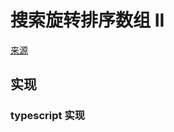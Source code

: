 # 搜索旋转排序数组 II
[来源](https://leetcode.cn/problems/search-in-rotated-sorted-array-ii/)

## 实现

### typescript 实现
```typescript

```
